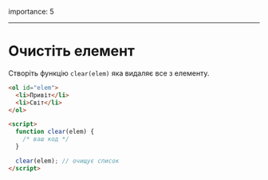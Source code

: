 importance: 5

---

# Очистіть елемент

Створіть функцію `clear(elem)` яка видаляє все з елементу.

```html run height=60
<ol id="elem">
  <li>Привіт</li>
  <li>Світ</li>
</ol>

<script>
  function clear(elem) {
    /* ваш код */
  }

  clear(elem); // очищує список
</script>
```
